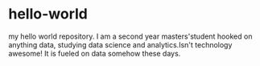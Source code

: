 # hello-world
my hello world repository.
I am a second year masters'student hooked on anything data, studying data science and analytics.Isn't technology awesome!
It is fueled on data somehow these days.
